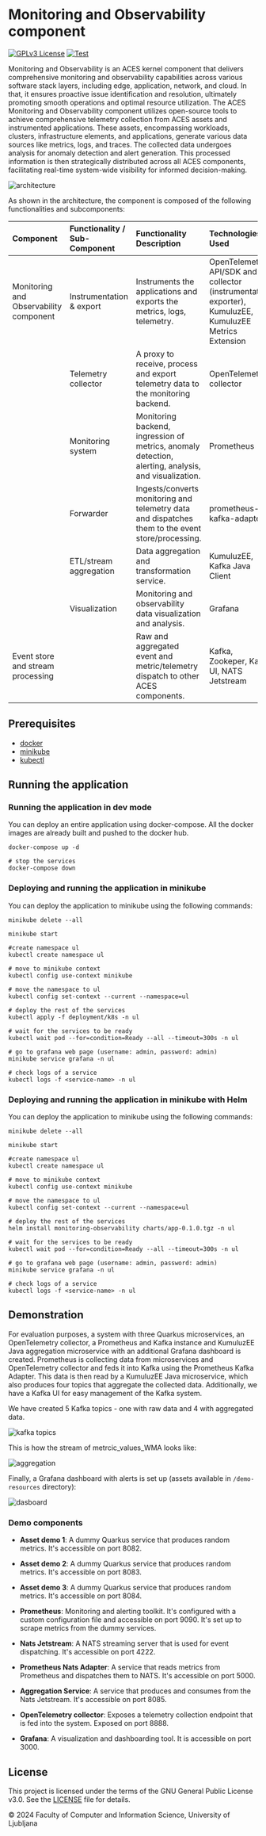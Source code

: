 # Monitoring and Observability component

[![GPLv3 License](https://img.shields.io/badge/License-GPLv3-blue.svg)](https://www.gnu.org/licenses/gpl-3.0)
[![Test](https://github.com/ACES-EU/kc-monitoring-observability/actions/workflows/test.yml/badge.svg?event=push)](https://github.com/ACES-EU/kc-monitoring-observability/actions/workflows/test.yml)

Monitoring and Observability is an ACES kernel component that delivers comprehensive monitoring and observability capabilities across various software stack layers, including edge, application, network, and cloud. In that, it ensures proactive issue identification and resolution, ultimately promoting smooth operations and optimal resource utilization. The ACES Monitoring and Observability component utilizes open-source tools to achieve comprehensive telemetry collection from ACES assets and instrumented applications. These assets, encompassing workloads, clusters, infrastructure elements, and applications, generate various data sources like metrics, logs, and traces. The collected data undergoes analysis for anomaly detection and alert generation. This processed information is then strategically distributed across all ACES components, facilitating real-time system-wide visibility for informed decision-making.

![architecture](docs/architecture.png)

As shown in the architecture, the component is composed of the following functionalities and subcomponents:

|Component|Functionality / Sub-Component|Functionality Description|Technologies Used|
|:----|:----|:----|:----|
|Monitoring and Observability component|Instrumentation & export|Instruments the applications and exports the metrics, logs, telemetry.|OpenTelemetry API/SDK and collector (instrumentation, exporter), KumuluzEE, KumuluzEE Metrics Extension|
| |Telemetry collector|A proxy to receive, process and export telemetry data to the monitoring backend.|OpenTelemetry collector|
| |Monitoring system|Monitoring backend, ingression of metrics, anomaly detection, alerting, analysis, and visualization.|Prometheus|
| |Forwarder|Ingests/converts monitoring and telemetry data and dispatches them to the event store/processing.|prometheus-kafka-adapter|
| |ETL/stream aggregation|Data aggregation and transformation service.|KumuluzEE, Kafka Java Client|
| |Visualization|Monitoring and observability data visualization and analysis.|Grafana|
|Event store and stream processing||Raw and aggregated event and metric/telemetry dispatch to other ACES components.|Kafka, Zookeper, Kafka UI, NATS Jetstream|


## Prerequisites

- [docker](https://docs.docker.com/get-docker/)
- [minikube](https://minikube.sigs.k8s.io/docs/start/)
- [kubectl](https://kubernetes.io/docs/tasks/tools/install-kubectl/)

## Running the application

### Running the application in dev mode

You can deploy an entire application using docker-compose. All the docker images are already built and pushed to the docker hub.

```shell script
docker-compose up -d

# stop the services
docker-compose down
```

### Deploying and running the application in minikube

You can deploy the application to minikube using the following commands:

```shell script
minikube delete --all

minikube start

#create namespace ul
kubectl create namespace ul

# move to minikube context
kubectl config use-context minikube

# move the namespace to ul
kubectl config set-context --current --namespace=ul

# deploy the rest of the services
kubectl apply -f deployment/k8s -n ul

# wait for the services to be ready
kubectl wait pod --for=condition=Ready --all --timeout=300s -n ul

# go to grafana web page (username: admin, password: admin)
minikube service grafana -n ul

# check logs of a service
kubectl logs -f <service-name> -n ul
```

### Deploying and running the application in minikube with Helm

You can deploy the application to minikube using the following commands:

```shell script
minikube delete --all

minikube start

#create namespace ul
kubectl create namespace ul

# move to minikube context
kubectl config use-context minikube

# move the namespace to ul
kubectl config set-context --current --namespace=ul

# deploy the rest of the services
helm install monitoring-observability charts/app-0.1.0.tgz -n ul

# wait for the services to be ready
kubectl wait pod --for=condition=Ready --all --timeout=300s -n ul

# go to grafana web page (username: admin, password: admin)
minikube service grafana -n ul

# check logs of a service
kubectl logs -f <service-name> -n ul
```

## Demonstration

For evaluation purposes, a system with three Quarkus microservices, an OpenTelemetry collector, a Prometheus and Kafka instance and KumuluzEE Java aggregation microservice with an additional Grafana dashboard is created. Prometheus is collecting data from microservices and OpenTelemetry collector and feds it into Kafka using the Prometheus Kafka Adapter. This data is then read by a KumuluzEE Java microservice, which also produces four topics that aggregate the collected data. Additionally, we have a Kafka UI for easy management of the Kafka system.

We have created 5 Kafka topics - one with raw data and 4 with aggregated data.

![kafka topics](docs/kafka-topics.png)

This is how the stream of metrcic_values_WMA looks like:

![aggregation](docs/aggregation.png)

Finally, a Grafana dashboard with alerts is set up (assets available in `/demo-resources` directory):

![dasboard](docs/dashboard.png)


### Demo components

- **Asset demo 1**: A dummy Quarkus service that produces random metrics. It's accessible on port 8082.

- **Asset demo 2**: A dummy Quarkus service that produces random metrics. It's accessible on port 8083.

- **Asset demo 3**: A dummy Quarkus service that produces random metrics. It's accessible on port 8084.

- **Prometheus**: Monitoring and alerting toolkit. It's configured with a custom configuration file and accessible on port 9090. It's set up to scrape metrics from the dummy services.

- **Nats Jetstream**: A NATS streaming server that is used for event dispatching. It's accessible on port 4222.

- **Prometheus Nats Adapter**: A service that reads metrics from Prometheus and dispatches them to NATS. It's accessible on port 5000.

- **Aggregation Service**: A service that produces and consumes from the Nats Jetstream. It's accessible on port 8085.

- **OpenTelemetry collector**: Exposes a telemetry collection endpoint that is fed into the system. Exposed on port 8888.

- **Grafana**: A visualization and dashboarding tool. It is accessible on port 3000.


## License

This project is licensed under the terms of the GNU General Public License v3.0. See the [LICENSE](LICENSE) file for details.

© 2024 Faculty of Computer and Information Science, University of Ljubljana
